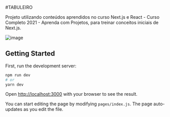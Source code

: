 #TABULEIRO

Projeto utilizando conteúdos aprendidos no curso Next.js e React - Curso Completo 2021 - Aprenda com Projetos, para treinar conceitos iniciais de Next.js.

![image](https://user-images.githubusercontent.com/66080437/147302335-d71ee2f4-2111-4488-b1da-37100368735a.png)

## Getting Started

First, run the development server:

```bash
npm run dev
# or
yarn dev
```

Open [http://localhost:3000](http://localhost:3000) with your browser to see the result.

You can start editing the page by modifying `pages/index.js`. The page auto-updates as you edit the file.

